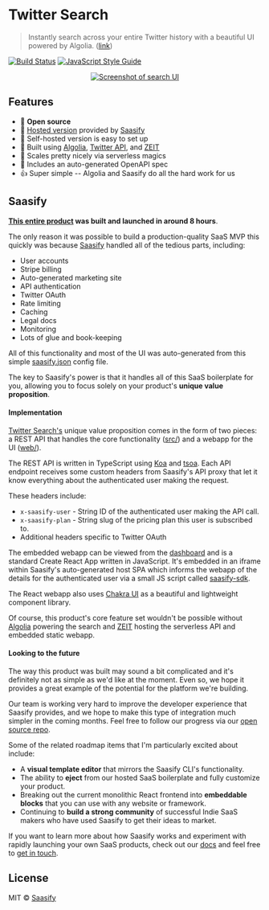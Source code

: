# Twitter Search

> Instantly search across your entire Twitter history with a beautiful UI powered by Algolia. ([link](https://twitter-search.io))

[![Build Status](https://travis-ci.com/saasify-sh/twitter-search.svg?branch=master)](https://travis-ci.com/saasify-sh/twitter-search) [![JavaScript Style Guide](https://img.shields.io/badge/code_style-standard-brightgreen.svg)](https://standardjs.com)

<a href="https://twitter-search.io">
  <p align="center">
    <img src="https://raw.githubusercontent.com/saasify-sh/twitter-search/master/media/screenshot-search-ui-0.jpg" alt="Screenshot of search UI" />
  </p>
</a>

## Features

- 💯 **Open source**
- 🙈 [Hosted version](https://twitter-search.io) provided by [Saasify](https://saasify.sh)
- 🙉 Self-hosted version is easy to set up
- 🐳 Built using [Algolia](https://www.algolia.com), [Twitter API](https://developer.twitter.com/en/docs), and [ZEIT](https://zeit.co)
- 💪 Scales pretty nicely via serverless magics
- 🤖 Includes an auto-generated OpenAPI spec
- 👍 Super simple -- Algolia and Saasify do all the hard work for us

## Saasify

**[This entire product](https://twitter-search.io) was built and launched in around 8 hours**.

The only reason it was possible to build a production-quality SaaS MVP this quickly was because [Saasify](https://saasify.sh) handled all of the tedious parts, including:

- User accounts
- Stripe billing
- Auto-generated marketing site
- API authentication
- Twitter OAuth
- Rate limiting
- Caching
- Legal docs
- Monitoring
- Lots of glue and book-keeping

All of this functionality and most of the UI was auto-generated from this simple [saasify.json](https://github.com/saasify-sh/twitter-search/blob/master/saasify.json) config file.

The key to Saasify's power is that it handles all of this SaaS boilerplate for you, allowing you to focus solely on your product's **unique value proposition**.

#### Implementation

[Twitter Search's](https://twitter-search.io) unique value proposition comes in the form of two pieces: a REST API that handles the core functionality ([src/](./src)) and a webapp for the UI ([web/](./web)).

The REST API is written in TypeScript using [Koa](https://koajs.com) and [tsoa](https://github.com/lukeautry/tsoa). Each API endpoint receives some custom headers from Saasify's API proxy that let it know everything about the authenticated user making the request.

These headers include:

- `x-saasify-user` - String ID of the authenticated user making the API call.
- `x-saasify-plan` - String slug of the pricing plan this user is subscribed to.
- Additional headers specific to Twitter OAuth

The embedded webapp can be viewed from the [dashboard](https://twitter-search.io) and is a standard Create React App written in JavaScript. It's embedded in an iframe within Saasify's auto-generated host SPA which informs the webapp of the details for the authenticated user via a small JS script called [saasify-sdk](https://github.com/saasify-sh/saasify/tree/master/packages/saasify-sdk).

The React webapp also uses [Chakra UI](https://chakra-ui.com) as a beautiful and lightweight component library.

Of course, this product's core feature set wouldn't be possible without [Algolia](https://www.algolia.com/) powering the search and [ZEIT](https://zeit.co) hosting the serverless API and embedded static webapp.

#### Looking to the future

The way this product was built may sound a bit complicated and it's definitely not as simple as we'd like at the moment. Even so, we hope it provides a great example of the potential for the platform we're building.

Our team is working very hard to improve the developer experience that Saasify provides, and we hope to make this type of integration much simpler in the coming months. Feel free to follow our progress via our [open source repo](https://github.com/saasify-sh/saasify).

Some of the related roadmap items that I'm particularly excited about include:

- A **visual template editor** that mirrors the Saasify CLI's functionality.
- The ability to **eject** from our hosted SaaS boilerplate and fully customize your product.
- Breaking out the current monolithic React frontend into **embeddable blocks** that you can use with any website or framework.
- Continuing to **build a strong community** of successful Indie SaaS makers who have used Saasify to get their ideas to market.

If you want to learn more about how Saasify works and experiment with rapidly launching your own SaaS products, check out our [docs](https://docs.saasify.sh) and feel free to [get in touch](https://docs.saasify.sh/#/support).

## License

MIT © [Saasify](https://saasify.sh)
